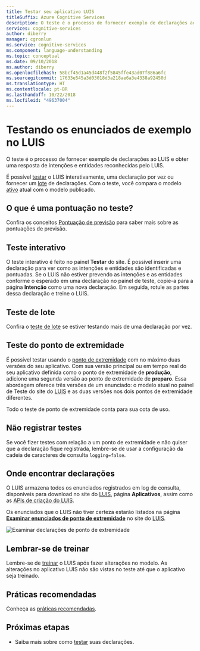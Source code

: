 ```yaml
---
title: Testar seu aplicativo LUIS
titleSuffix: Azure Cognitive Services
description: O teste é o processo de fornecer exemplo de declarações ao LUIS e obter uma resposta de intenções e entidades reconhecidas pelo LUIS. É possível testar o LUIS interativamente, um enunciado por vez ou fornecer um lote de enunciados. Com o teste, você compara o modelo ativo atual com o modelo publicado.
services: cognitive-services
author: diberry
manager: cgronlun
ms.service: cognitive-services
ms.component: language-understanding
ms.topic: conceptual
ms.date: 09/10/2018
ms.author: diberry
ms.openlocfilehash: 58bcf45d1a45d448f2f5845ffe43ad07f886a6fc
ms.sourcegitcommit: 17633e545a3d03018d3a218ae6a3e4338a92450d
ms.translationtype: HT
ms.contentlocale: pt-BR
ms.lasthandoff: 10/22/2018
ms.locfileid: "49637004"
---
```

# <a name="testing-example-utterances-in-luis"></a>Testando os enunciados de exemplo no LUIS

O teste é o processo de fornecer exemplo de declarações ao LUIS e obter uma resposta de intenções e entidades reconhecidas pelo LUIS. 

É possível [testar](luis-interactive-test.md) o LUIS interativamente, uma declaração por vez ou fornecer um [lote](luis-concept-batch-test.md) de declarações. Com o teste, você compara o modelo [ativo](luis-concept-version.md#active-version) atual com o modelo publicado. 

<a name="A-test-score"></a>
<a name="Score-all-intents"></a>
<a name="E-(exponent)-notation"></a>

## <a name="what-is-a-score-in-testing"></a>O que é uma pontuação no teste?
Confira os conceitos [Pontuação de previsão](luis-concept-prediction-score.md) para saber mais sobre as pontuações de previsão.

## <a name="interactive-testing"></a>Teste interativo
O teste interativo é feito no painel **Testar** do site. É possível inserir uma declaração para ver como as intenções e entidades são identificadas e pontuadas. Se o LUIS não estiver prevendo as intenções e as entidades conforme o esperado em uma declaração no painel de teste, copie-a para a página **Intenção** como uma nova declaração. Em seguida, rotule as partes dessa declaração e treine o LUIS. 

## <a name="batch-testing"></a>Teste de lote
Confira o [teste de lote](luis-concept-batch-test.md) se estiver testando mais de uma declaração por vez.

## <a name="endpoint-testing"></a>Teste do ponto de extremidade
É possível testar usando o [ponto de extremidade](luis-glossary.md#endpoint) com no máximo duas versões do seu aplicativo. Com sua versão principal ou em tempo real do seu aplicativo definida como o ponto de extremidade de **produção**, adicione uma segunda versão ao ponto de extremidade de **preparo**. Essa abordagem oferece três versões de um enunciado: o modelo atual no painel de Teste do site do [LUIS](luis-reference-regions.md) e as duas versões nos dois pontos de extremidade diferentes. 

Todo o teste de ponto de extremidade conta para sua cota de uso. 

## <a name="do-not-log-tests"></a>Não registrar testes
Se você fizer testes com relação a um ponto de extremidade e não quiser que a declaração fique registrada, lembre-se de usar a configuração da cadeia de caracteres de consulta `logging=false`.

## <a name="where-to-find-utterances"></a>Onde encontrar declarações
O LUIS armazena todos os enunciados registrados em log de consulta, disponíveis para download no site do [LUIS](luis-reference-regions.md), página **Aplicativos**, assim como as [APIs de criação do LUIS](https://aka.ms/luis-authoring-apis). 

Os enunciados que o LUIS não tiver certeza estarão listados na página **[Examinar enunciados de ponto de extremidade](luis-how-to-review-endoint-utt.md)** no site do [LUIS](luis-reference-regions.md). 

![Examinar declarações de ponto de extremidade](./media/luis-concept-test/review-endpoint-utterances.png)
 
## <a name="remember-to-train"></a>Lembrar-se de treinar
Lembre-se de [treinar](luis-how-to-train.md) o LUIS após fazer alterações no modelo. As alterações no aplicativo LUIS não são vistas no teste até que o aplicativo seja treinado. 

## <a name="best-practices"></a>Práticas recomendadas
Conheça as [práticas recomendadas](luis-concept-best-practices.md).

## <a name="next-steps"></a>Próximas etapas

* Saiba mais sobre como [testar](luis-interactive-test.md) suas declarações.